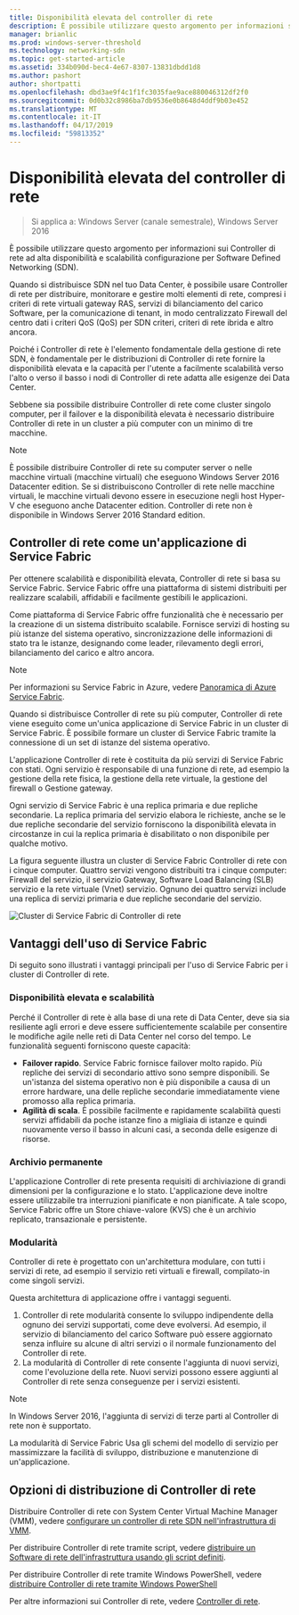 ```yaml
---
title: Disponibilità elevata del controller di rete
description: È possibile utilizzare questo argomento per informazioni sulla disponibilità elevata di Controller di rete per reti SDN (Software Defined) in Windows Server 2016.
manager: brianlic
ms.prod: windows-server-threshold
ms.technology: networking-sdn
ms.topic: get-started-article
ms.assetid: 334b090d-bec4-4e67-8307-13831dbdd1d8
ms.author: pashort
author: shortpatti
ms.openlocfilehash: dbd3ae9f4c1f1fc3035fae9ace880046312df2f0
ms.sourcegitcommit: 0d0b32c8986ba7db9536e0b8648d4ddf9b03e452
ms.translationtype: MT
ms.contentlocale: it-IT
ms.lasthandoff: 04/17/2019
ms.locfileid: "59813352"
---
```

# <a name="network-controller-high-availability"></a>Disponibilità elevata del controller di rete

>Si applica a: Windows Server (canale semestrale), Windows Server 2016

È possibile utilizzare questo argomento per informazioni sui Controller di rete ad alta disponibilità e scalabilità configurazione per Software Defined Networking \(SDN\).

Quando si distribuisce SDN nel tuo Data Center, è possibile usare Controller di rete per distribuire, monitorare e gestire molti elementi di rete, compresi i criteri di rete virtuali gateway RAS, servizi di bilanciamento del carico Software, per la comunicazione di tenant, in modo centralizzato Firewall del centro dati i criteri QoS \(QoS\) per SDN criteri, criteri di rete ibrida e altro ancora.

Poiché i Controller di rete è l'elemento fondamentale della gestione di rete SDN, è fondamentale per le distribuzioni di Controller di rete fornire la disponibilità elevata e la capacità per l'utente a facilmente scalabilità verso l'alto o verso il basso i nodi di Controller di rete adatta alle esigenze dei Data Center.

Sebbene sia possibile distribuire Controller di rete come cluster singolo computer, per il failover e la disponibilità elevata è necessario distribuire Controller di rete in un cluster a più computer con un minimo di tre macchine.

>[!NOTE]
>È possibile distribuire Controller di rete su computer server o nelle macchine virtuali \(macchine virtuali\) che eseguono Windows Server 2016 Datacenter edition. Se si distribuiscono Controller di rete nelle macchine virtuali, le macchine virtuali devono essere in esecuzione negli host Hyper-V che eseguono anche Datacenter edition. Controller di rete non è disponibile in Windows Server 2016 Standard edition.

## <a name="network-controller-as-a-service-fabric-application"></a>Controller di rete come un'applicazione di Service Fabric

Per ottenere scalabilità e disponibilità elevata, Controller di rete si basa su Service Fabric. Service Fabric offre una piattaforma di sistemi distribuiti per realizzare scalabili, affidabili e facilmente gestibili le applicazioni.

Come piattaforma di Service Fabric offre funzionalità che è necessario per la creazione di un sistema distribuito scalabile. Fornisce servizi di hosting su più istanze del sistema operativo, sincronizzazione delle informazioni di stato tra le istanze, designando come leader, rilevamento degli errori, bilanciamento del carico e altro ancora.

>[!NOTE]
>Per informazioni su Service Fabric in Azure, vedere [Panoramica di Azure Service Fabric](https://docs.microsoft.com/azure/service-fabric/service-fabric-overview).

Quando si distribuisce Controller di rete su più computer, Controller di rete viene eseguito come un'unica applicazione di Service Fabric in un cluster di Service Fabric. È possibile formare un cluster di Service Fabric tramite la connessione di un set di istanze del sistema operativo.

L'applicazione Controller di rete è costituita da più servizi di Service Fabric con stati. Ogni servizio è responsabile di una funzione di rete, ad esempio la gestione della rete fisica, la gestione della rete virtuale, la gestione del firewall o Gestione gateway. 

Ogni servizio di Service Fabric è una replica primaria e due repliche secondarie. La replica primaria del servizio elabora le richieste, anche se le due repliche secondarie del servizio forniscono la disponibilità elevata in circostanze in cui la replica primaria è disabilitato o non disponibile per qualche motivo.

La figura seguente illustra un cluster di Service Fabric Controller di rete con i cinque computer. Quattro servizi vengono distribuiti tra i cinque computer: Firewall del servizio, il servizio Gateway, Software Load Balancing \(SLB\) servizio e la rete virtuale \(Vnet\) servizio.  Ognuno dei quattro servizi include una replica di servizi primaria e due repliche secondarie del servizio.

![Cluster di Service Fabric di Controller di rete](../../../media/Network-Controller-HA/Network-Controller-HA.jpg)

## <a name="advantages-of-using-service-fabric"></a>Vantaggi dell'uso di Service Fabric

Di seguito sono illustrati i vantaggi principali per l'uso di Service Fabric per i cluster di Controller di rete.

### <a name="high-availability-and-scalability"></a>Disponibilità elevata e scalabilità

Perché il Controller di rete è alla base di una rete di Data Center, deve sia sia resiliente agli errori e deve essere sufficientemente scalabile per consentire le modifiche agile nelle reti di Data Center nel corso del tempo. Le funzionalità seguenti forniscono queste capacità: 

- **Failover rapido**. Service Fabric fornisce failover molto rapido. Più repliche dei servizi di secondario attivo sono sempre disponibili. Se un'istanza del sistema operativo non è più disponibile a causa di un errore hardware, una delle repliche secondarie immediatamente viene promosso alla replica primaria. 
- **Agilità di scala**. È possibile facilmente e rapidamente scalabilità questi servizi affidabili da poche istanze fino a migliaia di istanze e quindi nuovamente verso il basso in alcuni casi, a seconda delle esigenze di risorse. 

### <a name="persistent-storage"></a>Archivio permanente

L'applicazione Controller di rete presenta requisiti di archiviazione di grandi dimensioni per la configurazione e lo stato. L'applicazione deve inoltre essere utilizzabile tra interruzioni pianificate e non pianificate. A tale scopo, Service Fabric offre un Store chiave-valore \(KVS\) che è un archivio replicato, transazionale e persistente.

### <a name="modularity"></a>Modularità

Controller di rete è progettato con un'architettura modulare, con tutti i servizi di rete, ad esempio il servizio reti virtuali e firewall, compilato\-in come singoli servizi. 

Questa architettura di applicazione offre i vantaggi seguenti.

1. Controller di rete modularità consente lo sviluppo indipendente della ognuno dei servizi supportati, come deve evolversi. Ad esempio, il servizio di bilanciamento del carico Software può essere aggiornato senza influire su alcune di altri servizi o il normale funzionamento del Controller di rete.
2. La modularità di Controller di rete consente l'aggiunta di nuovi servizi, come l'evoluzione della rete. Nuovi servizi possono essere aggiunti al Controller di rete senza conseguenze per i servizi esistenti.

>[!NOTE]
>In Windows Server 2016, l'aggiunta di servizi di terze parti al Controller di rete non è supportato.

La modularità di Service Fabric Usa gli schemi del modello di servizio per massimizzare la facilità di sviluppo, distribuzione e manutenzione di un'applicazione.

## <a name="network-controller-deployment-options"></a>Opzioni di distribuzione di Controller di rete

Distribuire Controller di rete con System Center Virtual Machine Manager \(VMM\), vedere [configurare un controller di rete SDN nell'infrastruttura di VMM](https://technet.microsoft.com/system-center-docs/vmm/scenario/sdn-network-controller).

Per distribuire Controller di rete tramite script, vedere [distribuire un Software di rete dell'infrastruttura usando gli script definiti](../../deploy/Deploy-a-Software-Defined-Network-infrastructure-using-scripts.md).

Per distribuire Controller di rete tramite Windows PowerShell, vedere [distribuire Controller di rete tramite Windows PowerShell](../../deploy/Deploy-Network-Controller-using-Windows-PowerShell.md)

Per altre informazioni sui Controller di rete, vedere [Controller di rete](Network-Controller.md).